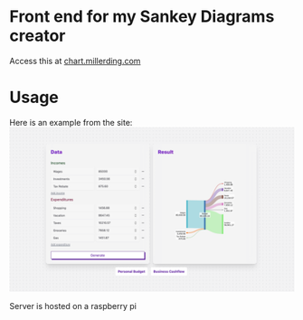 # Front end for my Sankey Diagrams creator

Access this at [chart.millerding.com](https://chart.millerding.com)

# Usage

Here is an example from the site:
![Example](example.png)

Server is hosted on a raspberry pi
